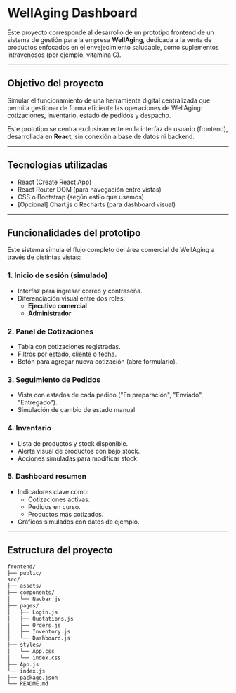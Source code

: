 # WellAging Dashboard

Este proyecto corresponde al desarrollo de un prototipo frontend de un sistema de gestión para la empresa **WellAging**, dedicada a la venta de productos enfocados en el envejecimiento saludable, como suplementos intravenosos (por ejemplo, vitamina C).

---

## Objetivo del proyecto

Simular el funcionamiento de una herramienta digital centralizada que permita gestionar de forma eficiente las operaciones de WellAging: cotizaciones, inventario, estado de pedidos y despacho.

Este prototipo se centra exclusivamente en la interfaz de usuario (frontend), desarrollada en **React**, sin conexión a base de datos ni backend.

---

## Tecnologías utilizadas

- React (Create React App)
- React Router DOM (para navegación entre vistas)
- CSS o Bootstrap (según estilo que usemos)
- [Opcional] Chart.js o Recharts (para dashboard visual)

---

## Funcionalidades del prototipo

Este sistema simula el flujo completo del área comercial de WellAging a través de distintas vistas:

### 1. **Inicio de sesión (simulado)**
- Interfaz para ingresar correo y contraseña.
- Diferenciación visual entre dos roles:
  - **Ejecutivo comercial**
  - **Administrador**

### 2. **Panel de Cotizaciones**
- Tabla con cotizaciones registradas.
- Filtros por estado, cliente o fecha.
- Botón para agregar nueva cotización (abre formulario).

### 3. **Seguimiento de Pedidos**
- Vista con estados de cada pedido ("En preparación", "Enviado", "Entregado").
- Simulación de cambio de estado manual.

### 4. **Inventario**
- Lista de productos y stock disponible.
- Alerta visual de productos con bajo stock.
- Acciones simuladas para modificar stock.

### 5. **Dashboard resumen**
- Indicadores clave como:
  - Cotizaciones activas.
  - Pedidos en curso.
  - Productos más cotizados.
- Gráficos simulados con datos de ejemplo.

---

## Estructura del proyecto
```bash
frontend/
├── public/
src/
├── assets/
├── components/
│   └── Navbar.js
├── pages/
│   ├── Login.js
│   ├── Quotations.js
│   ├── Orders.js
│   ├── Inventory.js
│   └── Dashboard.js
├── styles/
│   └── App.css
│   └── index.css
├── App.js
└── index.js
├── package.json
└── README.md
```


